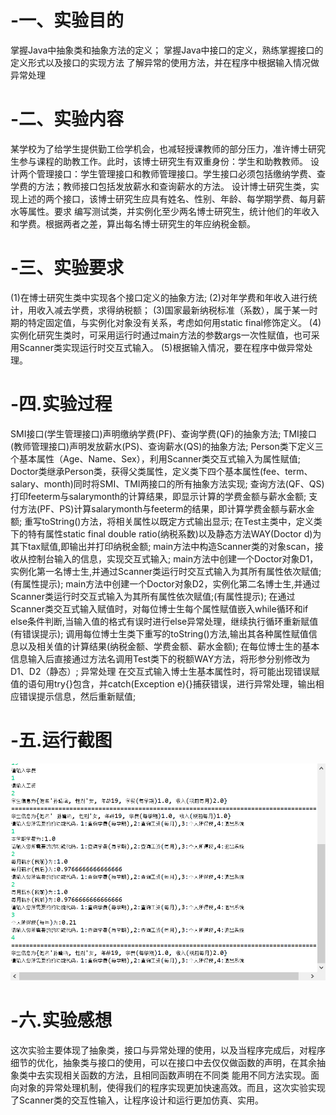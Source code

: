# -一、实验目的

掌握Java中抽象类和抽象方法的定义； 掌握Java中接口的定义，熟练掌握接口的定义形式以及接口的实现方法 了解异常的使用方法，并在程序中根据输入情况做异常处理
# -二、实验内容
某学校为了给学生提供勤工俭学机会，也减轻授课教师的部分压力，准许博士研究生参与课程的助教工作。此时，该博士研究生有双重身份：学生和助教教师。
设计两个管理接口：学生管理接口和教师管理接口。学生接口必须包括缴纳学费、查学费的方法；教师接口包括发放薪水和查询薪水的方法。
设计博士研究生类，实现上述的两个接口，该博士研究生应具有姓名、性别、年龄、每学期学费、每月薪水等属性。要求
编写测试类，并实例化至少两名博士研究生，统计他们的年收入和学费。根据两者之差，算出每名博士研究生的年应纳税金额。
# -三、实验要求
(1)在博士研究生类中实现各个接口定义的抽象方法;
(2)对年学费和年收入进行统计，用收入减去学费，求得纳税额；
(3)国家最新纳税标准（系数），属于某一时期的特定固定值，与实例化对象没有关系，考虑如何用static final修饰定义。
(4)实例化研究生类时，可采用运行时通过main方法的参数args一次性赋值，也可采用Scanner类实现运行时交互式输入。
(5)根据输入情况，要在程序中做异常处理。
# -四.实验过程
SMI接口(学生管理接口)声明缴纳学费(PF)、查询学费(QF)的抽象方法;
TMI接口(教师管理接口)声明发放薪水(PS)、查询薪水(QS)的抽象方法;
Person类下定义三个基本属性（Age、Name、Sex），利用Scanner类交互式输入为属性赋值;
Doctor类继承Person类，获得父类属性，定义类下四个基本属性(fee、term、salary、month)同时将SMI、TMI两接口的所有抽象方法实现;
查询方法(QF、QS)打印feeterm与salarymonth的计算结果，即显示计算的学费金额与薪水金额;
支付方法(PF、PS)计算salarymonth与feeterm的结果，即计算学费金额与薪水金额;
重写toString()方法，将相关属性以既定方式输出显示;
在Test主类中，定义类下的特有属性static final double ratio(纳税系数)以及静态方法WAY(Doctor d)为其下tax赋值,即输出并打印纳税金额;
main方法中构造Scanner类的对象scan，接收从控制台输入的信息，实现交互式输入;
main方法中创建一个Doctor对象D1，实例化第一名博士生,并通过Scanner类运行时交互式输入为其所有属性依次赋值;(有属性提示);
main方法中创建一个Doctor对象D2，实例化第二名博士生,并通过Scanner类运行时交互式输入为其所有属性依次赋值;(有属性提示);
在通过Scanner类交互式输入赋值时，对每位博士生每个属性赋值嵌入while循环和if else条件判断,当输入值的格式有误时进行else异常处理，继续执行循环重新赋值(有错误提示);
调用每位博士生类下重写的toString()方法,输出其各种属性赋值信息以及相关值的计算结果(纳税金额、学费金额、薪水金额);
在每位博士生的基本信息输入后直接通过方法名调用Test类下的税额WAY方法，将形参分别修改为D1、D2（静态）;
异常处理 在交互式输入博士生基本属性时，将可能出现错误赋值的语句用try{}包含，并catch(Exception e){}捕获错误，进行异常处理，输出相应错误提示信息，然后重新赋值;
# -五.运行截图
![](https://github.com/zzfer8/-/blob/main/%E5%BE%AE%E4%BF%A1%E6%88%AA%E5%9B%BE_20201108213622.png)
# -六.实验感想
这次实验主要体现了抽象类，接口与异常处理的使用，以及当程序完成后，对程序细节的优化，抽象类与接口的使用，可以在接口中去仅仅做函数的声明，在其余抽象类中去实现相关函数的方法，且相同函数声明在不同类 能用不同方法实现。面向对象的异常处理机制，使得我们的程序实现更加快速高效。而且，这次实验实现了Scanner类的交互性输入，让程序设计和运行更加仿真、实用。
